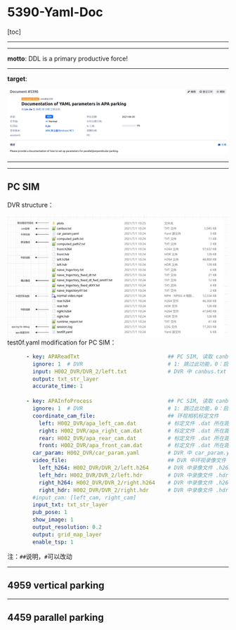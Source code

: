 # 5390-Yaml-Doc

[toc]



---

---



**motto**: DDL is a primary productive force!

---

**target**:

![image-20210701133033193](Yaml_Doc.assets/image-20210701133033193.png)



---

---

## PC SIM

DVR structure：

<img src="Yaml_Doc.assets/image-20210701141625955.png" alt="image-20210701141625955" style="zoom:80%; float:left" />

test0f.yaml modification for PC SIM：
```yaml
      - key: APAReadTxt                            ## PC SIM, 读取 canbus.txt 文件
        ignore: 1  # DVR                           # 1: 跳过此功能，0：启用此功能
        input: H002_DVR/DVR_2/left.txt             # DVR 中 canbus.txt 所在路径
        output: txt_str_layer       
        accurate_time: 1      

      - key: APAInfoProcess                        ## PC SIM, 读取 canbus.txt 文件
        ignore: 1  # DVR                           # 1: 跳过此功能，0：启用此功能
        coordinate_cam_file:					   ## 环视相机标定文件
          left: H002_DVR/apa_left_cam.dat          # 标定文件 .dat 所在路径
          right: H002_DVR/apa_right_cam.dat        # 标定文件 .dat 所在路径
          rear: H002_DVR/apa_rear_cam.dat          # 标定文件 .dat 所在路径
          front: H002_DVR/apa_front_cam.dat        # 标定文件 .dat 所在路径
        car_param: H002_DVR/car_param.yaml         # DVR 中 car_param.yaml 所在路径
        video_file: 							   ## DVR 中环视录像文件
          left_h264: H002_DVR/DVR_2/left.h264      # DVR 中录像文件 .h264 所在路径
          left_hdr: H002_DVR/DVR_2/left.hdr        # DVR 中录像文件 .hdr 所在路径
          right_h264: H002_DVR/DVR_2/right.h264    # DVR 中录像文件 .h264 所在路径
          right_hdr: H002_DVR/DVR_2/right.hdr      # DVR 中录像文件 .hdr 所在路径
        #input_cam: [left_cam, right_cam]
        input_txt: txt_str_layer
        pub_pose: 1
        show_image: 1
        output_resolution: 0.2
        output: grid_map_layer
        enable_tsp: 1
```

注：`##`说明，`#`可以改动



---

## 4959 vertical parking









---

## 4459 parallel parking

